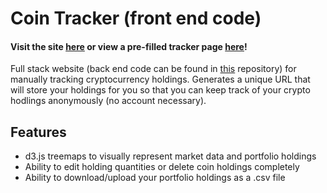 # Coin Tracker (front end code)
#### Visit the site [here](https://www.cointracker.me/) or view a pre-filled tracker page [here](https://www.cointracker.me/6046ee08e4fabe00153867e5)!

Full stack website (back end code can be found in [this](https://github.com/alicenstar/coin-tracker-3-api) repository) for manually tracking cryptocurrency holdings. Generates a unique URL that will store your holdings for you so that you can keep track of your crypto hodlings anonymously (no account necessary).

## Features
- d3.js treemaps to visually represent market data and portfolio holdings
- Ability to edit holding quantities or delete coin holdings completely
- Ability to download/upload your portfolio holdings as a .csv file
